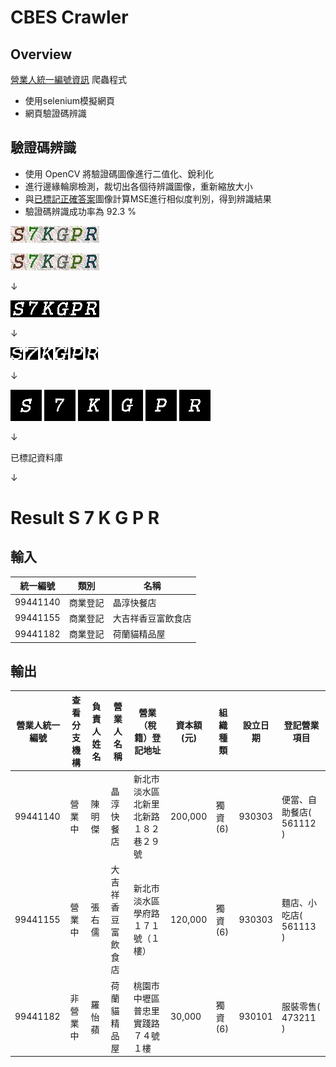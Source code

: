 # CBES Crawler

## Overview
[營業人統一編號資訊](https://www.etax.nat.gov.tw/cbes/web/CBES113W1_1) 爬蟲程式 
- 使用selenium模擬網頁
- 網頁驗證碼辨識

## 驗證碼辨識
- 使用 OpenCV 將驗證碼圖像進行二值化、銳利化
- 進行邊緣輪廓檢測，裁切出各個待辨識圖像，重新縮放大小
- 與[已標記正確答案](https://github.com/GoodWeather0322/CBES_Crawler/tree/master/captcha/True2)圖像計算MSE進行相似度判別，得到辨識結果
- 驗證碼辨識成功率為 92.3 %

<p align="center">

![original](/README/origin.png)

<img src="/README/origin.png">

&darr;

![binarization](/README/binarization.png)

&darr;

![f1](/README/fig0.png) ![f1](/README/fig1.png) ![f1](/README/fig2.png) ![f1](/README/fig3.png) ![f1](/README/fig4.png) ![f1](/README/fig5.png)

&darr;

![f1](/README/resize_fig0.png) ![f1](/README/resize_fig1.png) ![f1](/README/resize_fig2.png) ![f1](/README/resize_fig3.png) ![f1](/README/resize_fig4.png) ![f1](/README/resize_fig5.png)

&darr;

已標記資料庫

&darr;

# Result S 7 K G P R

</p>

## 輸入
|統一編號|類別|名稱|
| ---   | ---|---|
|99441140|商業登記|晶淳快餐店
|99441155|商業登記|大吉祥香豆富飲食店
|99441182|商業登記|荷蘭貓精品屋

## 輸出
|營業人統一編號|查看分支機構|負責人姓名|營業人名稱|營業（稅籍）登記地址|資本額(元)|組織種類|設立日期|登記營業項目|
|---|---|---|---|---|---|---|---|---|
|99441140|營業中|陳明傑|晶淳快餐店|新北市淡水區北新里北新路１８２巷２９號|200,000|獨資(6)|930303|便當、自助餐店( 561112 )|
|99441155|營業中|張右儒|大吉祥香豆富飲食店|新北市淡水區學府路１７１號（１樓）|120,000|獨資(6)|930303|麵店、小吃店( 561113 )|
|99441182|非營業中|羅怡蘋|荷蘭貓精品屋|桃園市中壢區普忠里實踐路７４號１樓|30,000|獨資(6)|930101|服裝零售( 473211 )|



